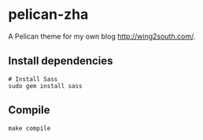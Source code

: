 pelican-zha
===========

A Pelican theme for my own blog http://wing2south.com/.


## Install dependencies

```
# Install Sass
sudo gem install sass

```

## Compile

```
make compile
```
